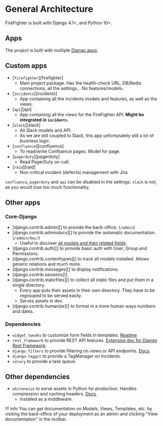 # General Architecture

FireFighter is built with Django 4.1+, and Python 10+.

## Apps

The project is built with multiple [Django apps](https://docs.djangoproject.com/en/4.2/ref/applications/).

## Custom apps

- [`firefighter`][firefighter]
  - Main project package. Has the health-check URL, DB/Redis connections, all the settings... No features/models.
- [`incidents`][incidents]
  - App containing all the incidents models and features, as well as the views.
- [`api`][api]
  - App containing all the views for the FireFighter API. __Might be integrated in `incidents`__.
- [`slack`][slack]
  - All Slack models and API.
  - As we are still coupled to Slack, this app unfortunately still a lot of business logic.
- [`confluence`][confluence]
  - To read/write Confluence pages. Model for page.
- [`pagerduty`][pagerduty]
  - Read PagerDuty on-call.
- [`raid`][raid]
  - Non-critical incident (defects) management with Jira.

`confluence`, `pagerduty` and `api` can be disabled in the settings. `slack` is not, as you would lose too much functionality.

## Other apps

### Core-Django

- [django.contrib.admin][] to provide the back-office. (`/admin`)
- [django.contrib.admindocs][] to provide the automatic documentation. (`/admin/doc/`)
  - Useful to discover [all models and their related fields](http://127.0.0.1:8000/admin/doc/models/).
- [django.contrib.auth][] to provide basic auth with User, Group and Permissions.
- [django.contrib.contenttypes][] to track all models installed. Allows generic relations and much more.
- [django.contrib.messages][] to display notifications.
- [django.contrib.sessions][]
- [django.contrib.staticfiles][] to collect all static files and put them in a single directory.
  - Every app puts their assets in their own directory. They have to be regrouped to be served easily.
  - Serves assets in dev.
- [django.contrib.humanize][] to format in a more human ways numbers and dates.

### Dependencies

- `widget_tweaks` to customize form fields in templates. [Readme](https://github.com/jazzband/django-widget-tweaks)
- `rest_framework` to provide REST API features. [Extensive doc for Django Rest Framework](https://www.django-rest-framework.org/).
- `django_filters` to provide filtering on views or API endpoints. [Docs](https://django-filter.readthedocs.io/en/stable/).
- `django-taggit` to provide a TagManager on Incidents.
- `celery` to provide a task queue.

## Other dependencies

- `whitenoise` to serve assets in Python for production. Handles compression and caching headers. [Docs](http://whitenoise.evans.io/en/stable/).
  - Installed as a middleware.

!!! info
    You can get documentation on Models, Views, Templates, etc. by visiting the back-office of your deployment as an admin and clicking "View documentation" in the toolbar.
